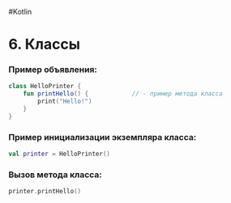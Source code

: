 #Kotlin

# 6. Классы

### Пример объявления:

```kotlin
class HelloPrinter {
    fun printHello() {            // - пример метода класса
        print("Hello!")
    }
}
```

### Пример инициализации экземпляра класса:

```kotlin
val printer = HelloPrinter()
```

### Вызов метода класса:

```kotlin
printer.printHello()
```
